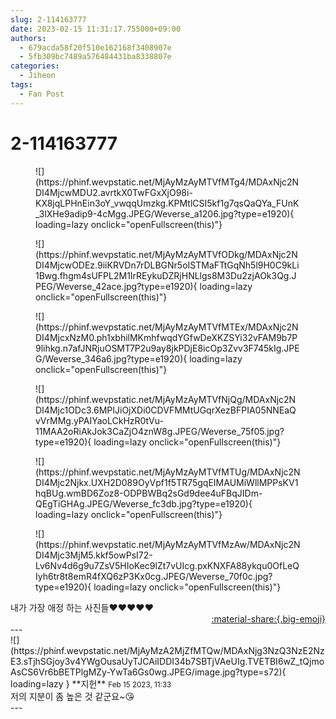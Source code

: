 ```yaml
---
slug: 2-114163777
date: 2023-02-15 11:31:17.755000+09:00
authors:
  - 679acda58f20f510e162168f3408907e
  - 5fb309bc7489a576484431ba8338807e
categories:
  - Jiheon
tags:
  - Fan Post
---
```


# 2-114163777

<div class="post-container" markdown="1">
<div class="content-container md-sidebar__scrollwrap" markdown="1">


<figure markdown="1">
![](https://phinf.wevpstatic.net/MjAyMzAyMTVfMTg4/MDAxNjc2NDI4MjcwMDU2.avrtkX0TwFGxXjO98i-KX8jqLPHnEin3oY_vwqqUmzkg.KPMtlCSI5kf1g7qsQaQYa_FUnK_3lXHe9adip9-4cMgg.JPEG/Weverse_a1206.jpg?type=e1920){ loading=lazy onclick="openFullscreen(this)"}
</figure>

<figure markdown="1">
![](https://phinf.wevpstatic.net/MjAyMzAyMTVfODkg/MDAxNjc2NDI4MjcwODEz.9iiKRVDn7rDLBGNr5oISTMaFTtGqNh5l9H0C9kLi1Bwg.fhgm4sUFPL2M1IrREykuDZRjHNLlgs8M3Du2zjAOk3Qg.JPEG/Weverse_42ace.jpg?type=e1920){ loading=lazy onclick="openFullscreen(this)"}
</figure>

<figure markdown="1">
![](https://phinf.wevpstatic.net/MjAyMzAyMTVfMTEx/MDAxNjc2NDI4MjcxNzM0.ph1xbhilMKmhfwqdYGfwDeXKZSYi32vFAM9b7P9lihkg.n7afJNRjuOSMT7P2u9ay8jkPDjE8icOp3Zvv3F745kIg.JPEG/Weverse_346a6.jpg?type=e1920){ loading=lazy onclick="openFullscreen(this)"}
</figure>

<figure markdown="1">
![](https://phinf.wevpstatic.net/MjAyMzAyMTVfNjQg/MDAxNjc2NDI4Mjc1ODc3.6MPIJiOjXDi0CDVFMMtUGqrXezBFPIA05NNEaQvVrMMg.yPAIYaoLCkHzR0tVu-11MAA2oRiAkJok3CaZjO4znW8g.JPEG/Weverse_75f05.jpg?type=e1920){ loading=lazy onclick="openFullscreen(this)"}
</figure>

<figure markdown="1">
![](https://phinf.wevpstatic.net/MjAyMzAyMTVfMTUg/MDAxNjc2NDI4Mjc2Njkx.UXH2D089OyVpf1f5TR75gqEIMAUMiWllMPPsKV1hqBUg.wmBD6Zoz8-ODPBWBq2sGd9dee4uFBqJIDm-QEgTiGHAg.JPEG/Weverse_fc3db.jpg?type=e1920){ loading=lazy onclick="openFullscreen(this)"}
</figure>

<figure markdown="1">
![](https://phinf.wevpstatic.net/MjAyMzAyMTVfMzAw/MDAxNjc2NDI4Mjc3MjM5.kkf5owPsI72-Lv6Nv4d6g9u7ZsV5HIoKec9lZt7vUIcg.pxKNXFA88ykqu0OfLeQIyh6tr8t8emR4fXQ6zP3Kx0cg.JPEG/Weverse_70f0c.jpg?type=e1920){ loading=lazy onclick="openFullscreen(this)"}
</figure>
내가  가장  애정  하는  사진들♥️♥️♥️♥️♥️

</div>
</div>

<div style="text-align: right;" markdown="1">
<a href="https://weverse.io/fromis9/fanpost/2-114163777" style="text-align: right;">:material-share:{.big-emoji}</a>
</div>
---

<div class="comments-container md-sidebar__scrollwrap" markdown="1">
<div class="comment" markdown="1">
<div class='id-container' markdown="1">
![](https://phinf.wevpstatic.net/MjAyMzA2MjZfMTQw/MDAxNjg3NzQ3NzE2NzE3.sTjhSGjoy3v4YWgOusaUyTJCAiIDDI34b7SBTjVAeUIg.TVETBI6wZ_tQjmoAsCS6Vr6bBETPlgMZy-YwTa6Gs0wg.JPEG/image.jpg?type=s72){ loading=lazy }
**<span class="artist">지헌</span>** <small>Feb 15 2023, 11:33</small><br>
</div>
<div class='comment-body' markdown="1">
저의 지분이 좀 높은 것 같군요~😘
</div>
</div>
</div>
---
